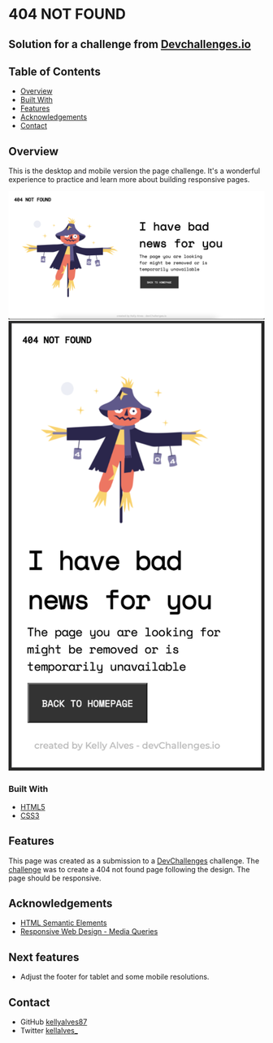 # 404 NOT FOUND

## Solution for a challenge from [Devchallenges.io](http://devchallenges.io)

## Table of Contents

- [Overview](#overview)
- [Built With](#built-with)
- [Features](#features)
- [Acknowledgements](#acknowledgements)
- [Contact](#contact)

## Overview

This is the desktop and mobile version the page challenge. It's a wonderful experience to practice and learn more about building responsive pages.

![Desktop](./assets/Desktop.png)
![Mobile](./assets/Mobile.png)

### Built With

- [HTML5](https://developer.mozilla.org/en-US/docs/Web/Guide/HTML/HTML5)
- [CSS3](https://developer.mozilla.org/en-US/docs/Web/CSS)

## Features

This page was created as a submission to a [DevChallenges](https://devchallenges.io/challenges) challenge. The [challenge](https://devchallenges.io/challenges/wBunSb7FPrIepJZAg0sY) was to create a 404 not found page following the design. The page should be responsive.

## Acknowledgements

- [HTML Semantic Elements](https://www.w3schools.com/html/html5_semantic_elements.asp)
- [Responsive Web Design - Media Queries](https://www.w3schools.com/css/css_rwd_mediaqueries.asp)

## Next features

- Adjust the footer for tablet and some mobile resolutions.

## Contact

- GitHub [kellyalves87](https://{github.com/kellyalves87})
- Twitter [kellalves_](https://{twitter.com/kellalves_})

